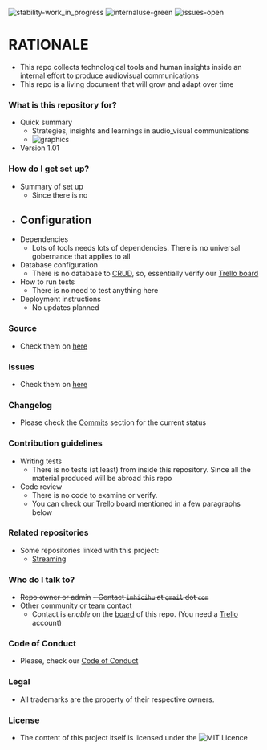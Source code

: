 ![stability-work_in_progress](https://bitbucket.org/repo/ekyaeEE/images/477405737-stability_work_in_progress.png)
![internaluse-green](https://bitbucket.org/repo/ekyaeEE/images/3847436881-internal_use_stable.png)
![issues-open](https://bitbucket.org/repo/ekyaeEE/images/2944199103-issues_open.png)

# RATIONALE #
* This repo collects technological tools and human insights inside an internal effort to produce audiovisual communications 
* This repo is a living document that will grow and adapt over time

### What is this repository for? ###

* Quick summary
    - Strategies, insights and learnings in audio_visual communications
    - ![graphics](https://bitbucket.org/repo/48bkkAE/images/3127751406-audio.jpg)
* Version 1.01

### How do I get set up? ###

* Summary of set up
    - Since there is no 
* Configuration
    - 
* Dependencies
    -  Lots of tools needs lots of dependencies. There is no universal gobernance that applies to all
* Database configuration
    - There is no database to [CRUD](https://en.wikipedia.org/wiki/Create,_read,_update_and_delete), so, essentially verify our [Trello board](https://bitbucket.org/imhicihu/auvisual/addon/trello/trello-board)
* How to run tests
    - There is no need to test anything here
* Deployment instructions
    - No updates planned

### Source ###

* Check them on [here](https://bitbucket.org/imhicihu/auvisual/src)

### Issues ###

* Check them on [here](https://bitbucket.org/imhicihu/auvisual/issues)

### Changelog ###

* Please check the [Commits](https://bitbucket.org/imhicihu/auvisual/commits/) section for the current status

### Contribution guidelines ###

* Writing tests
    - There is no tests (at least) from inside this repository. Since all the material produced will be abroad this repo
* Code review
    - There is no code to examine or verify.
    - You can check our Trello board mentioned in a few paragraphs below

### Related repositories ###

* Some repositories linked with this project:
     - [Streaming](https://bitbucket.org/imhicihu/streaming/src/master)
     
### Who do I talk to? ###

* ~~Repo owner or admin~~
    ~~- Contact `imhicihu` at `gmail` dot `com`~~
* Other community or team contact
    - Contact is _enable_ on the [board](https://bitbucket.org/imhicihu/auvisual/addon/trello/trello-board) of this repo. (You need a [Trello](https://trello.com/) account)

### Code of Conduct

* Please, check our [Code of Conduct](https://bitbucket.org/imhicihu/auvisual/src/master/Code_of_conduct.md)

### Legal ###

* All trademarks are the property of their respective owners.

### License ###

* The content of this project itself is licensed under the ![MIT Licence](https://bitbucket.org/repo/ekyaeEE/images/2049852260-MIT-license-green.png)